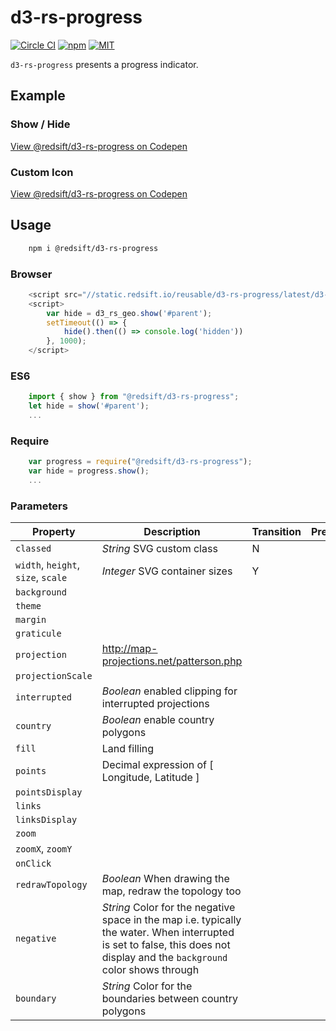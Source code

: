 # d3-rs-progress

[![Circle CI](https://img.shields.io/circleci/project/redsift/d3-rs-progress.svg?style=flat-square)](https://circleci.com/gh/redsift/d3-rs-progress)
[![npm](https://img.shields.io/npm/v/@redsift/d3-rs-progress.svg?style=flat-square)](https://www.npmjs.com/package/@redsift/d3-rs-progress)
[![MIT](https://img.shields.io/badge/license-MIT-blue.svg?style=flat-square)](https://raw.githubusercontent.com/redsift/d3-rs-progress/master/LICENSE)

`d3-rs-progress` presents a progress indicator.

## Example

### Show / Hide

[View @redsift/d3-rs-progress on Codepen](http://codepen.io/rahulpowar/pen/zNRrEL)

### Custom Icon

[View @redsift/d3-rs-progress on Codepen](http://codepen.io/rahulpowar/pen/PWeJEG)

## Usage

```bash    
    npm i @redsift/d3-rs-progress
```

### Browser

```javascript
    <script src="//static.redsift.io/reusable/d3-rs-progress/latest/d3-rs-progress.umd-es2015.min.js"></script>
    <script>
        var hide = d3_rs_geo.show('#parent');
        setTimeout(() => {
            hide().then(() => console.log('hidden'))
        }, 1000);
    </script>
```

### ES6

```javascript
    import { show } from "@redsift/d3-rs-progress";
    let hide = show('#parent');
    ...
```

### Require

```javascript
    var progress = require("@redsift/d3-rs-progress");
    var hide = progress.show();
    ...
```

### Parameters

Property|Description|Transition|Preview
----|-----------|----------|-------
`classed`|*String* SVG custom class|N
`width`, `height`, `size`, `scale`|*Integer* SVG container sizes|Y
`background`|
`theme`|
`margin`|
`graticule`|
`projection`| http://map-projections.net/patterson.php
`projectionScale`|
`interrupted`|*Boolean* enabled clipping for interrupted projections
`country`|*Boolean* enable country polygons
`fill`| Land filling
`points`| Decimal expression of [ Longitude, Latitude ]
`pointsDisplay`|
`links`|
`linksDisplay`|
`zoom`|
`zoomX`, `zoomY`|
`onClick`|
`redrawTopology`|*Boolean* When drawing the map, redraw the topology too
`negative`|*String* Color for the negative space in the map i.e. typically the water. When interrupted is set to false, this does not display and the `background` color shows through
`boundary`|*String* Color for the boundaries between country polygons